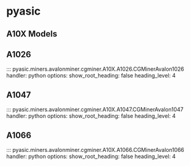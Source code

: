 # pyasic
## A10X Models

## A1026

::: pyasic.miners.avalonminer.cgminer.A10X.A1026.CGMinerAvalon1026
    handler: python
    options:
        show_root_heading: false
        heading_level: 4

## A1047

::: pyasic.miners.avalonminer.cgminer.A10X.A1047.CGMinerAvalon1047
    handler: python
    options:
        show_root_heading: false
        heading_level: 4

## A1066

::: pyasic.miners.avalonminer.cgminer.A10X.A1066.CGMinerAvalon1066
    handler: python
    options:
        show_root_heading: false
        heading_level: 4
